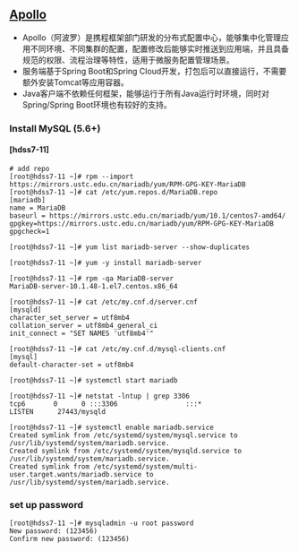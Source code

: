 ## [Apollo](https://github.com/ctripcorp/apollo/)

* Apollo（阿波罗）是携程框架部门研发的分布式配置中心，能够集中化管理应用不同环境、不同集群的配置，配置修改后能够实时推送到应用端，并且具备规范的权限、流程治理等特性，适用于微服务配置管理场景。
* 服务端基于Spring Boot和Spring Cloud开发，打包后可以直接运行，不需要额外安装Tomcat等应用容器。
* Java客户端不依赖任何框架，能够运行于所有Java运行时环境，同时对Spring/Spring Boot环境也有较好的支持。

### Install MySQL (5.6+)
#### [hdss7-11]
```text
# add repo
[root@hdss7-11 ~]# rpm --import https://mirrors.ustc.edu.cn/mariadb/yum/RPM-GPG-KEY-MariaDB
[root@hdss7-11 ~]# cat /etc/yum.repos.d/MariaDB.repo
[mariadb]
name = MariaDB
baseurl = https://mirrors.ustc.edu.cn/mariadb/yum/10.1/centos7-amd64/
gpgkey=https://mirrors.ustc.edu.cn/mariadb/yum/RPM-GPG-KEY-MariaDB
gpgcheck=1

[root@hdss7-11 ~]# yum list mariadb-server --show-duplicates
```
```text
[root@hdss7-11 ~]# yum -y install mariadb-server

[root@hdss7-11 ~]# rpm -qa MariaDB-server
MariaDB-server-10.1.48-1.el7.centos.x86_64
```
```text
[root@hdss7-11 ~]# cat /etc/my.cnf.d/server.cnf
[mysqld]
character_set_server = utf8mb4
collation_server = utf8mb4_general_ci
init_connect = "SET NAMES 'utf8mb4'"

[root@hdss7-11 ~]# cat /etc/my.cnf.d/mysql-clients.cnf
[mysql]
default-character-set = utf8mb4
```
```text
[root@hdss7-11 ~]# systemctl start mariadb

[root@hdss7-11 ~]# netstat -lntup | grep 3306
tcp6       0      0 :::3306                 :::*                    LISTEN      27443/mysqld

[root@hdss7-11 ~]# systemctl enable mariadb.service
Created symlink from /etc/systemd/system/mysql.service to /usr/lib/systemd/system/mariadb.service.
Created symlink from /etc/systemd/system/mysqld.service to /usr/lib/systemd/system/mariadb.service.
Created symlink from /etc/systemd/system/multi-user.target.wants/mariadb.service to /usr/lib/systemd/system/mariadb.service.
```
### set up password
```text
[root@hdss7-11 ~]# mysqladmin -u root password
New password: (123456)
Confirm new password: (123456)
```
